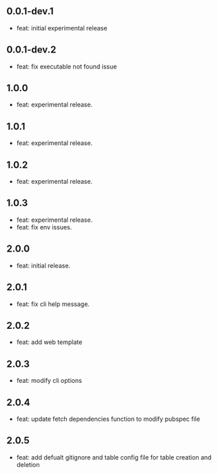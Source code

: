 ## 0.0.1-dev.1

- feat: initial experimental release


## 0.0.1-dev.2

- feat: fix executable not found issue

## 1.0.0

- feat: experimental release.

## 1.0.1

- feat: experimental release.

## 1.0.2

- feat: experimental release.


## 1.0.3

- feat: experimental release.
- feat: fix env issues.

## 2.0.0

- feat: initial release.

## 2.0.1

- feat: fix cli help message.

## 2.0.2

- feat: add web template

## 2.0.3

- feat: modify cli options

## 2.0.4

- feat: update fetch dependencies function to modify pubspec file

## 2.0.5

- feat: add defualt gitignore and table config file for table creation and deletion
